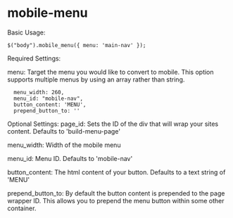 mobile-menu
===========

Basic Usage:

`$("body").mobile_menu({ menu: 'main-nav' });`

Required Settings:

menu: Target the menu you would like to convert to mobile. This option supports multiple menus by using an array rather than string.

      menu_width: 260,
      menu_id: "mobile-nav",
      button_content: 'MENU',
      prepend_button_to: ''

Optional Settings:
page_id: Sets the ID of the div that will wrap your sites content. Defaults to 'build-menu-page'

menu_width: Width of the mobile menu

menu_id: Menu ID. Defaults to 'mobile-nav'

button_content: The html content of your button. Defaults to a text string of 'MENU'

prepend_button_to: By default the button content is prepended to the page wrapper ID. This allows you to prepend the menu button within some other container.